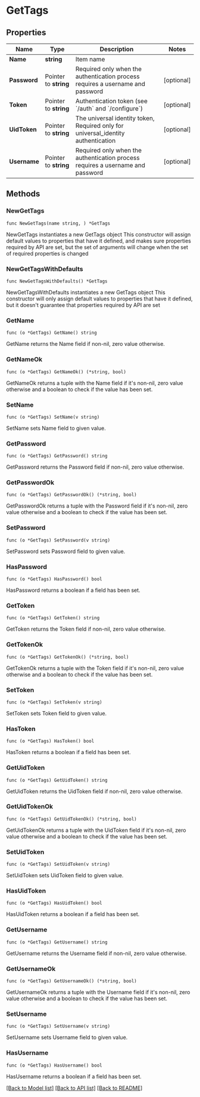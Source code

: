 # GetTags

## Properties

Name | Type | Description | Notes
------------ | ------------- | ------------- | -------------
**Name** | **string** | Item name | 
**Password** | Pointer to **string** | Required only when the authentication process requires a username and password | [optional] 
**Token** | Pointer to **string** | Authentication token (see &#x60;/auth&#x60; and &#x60;/configure&#x60;) | [optional] 
**UidToken** | Pointer to **string** | The universal identity token, Required only for universal_identity authentication | [optional] 
**Username** | Pointer to **string** | Required only when the authentication process requires a username and password | [optional] 

## Methods

### NewGetTags

`func NewGetTags(name string, ) *GetTags`

NewGetTags instantiates a new GetTags object
This constructor will assign default values to properties that have it defined,
and makes sure properties required by API are set, but the set of arguments
will change when the set of required properties is changed

### NewGetTagsWithDefaults

`func NewGetTagsWithDefaults() *GetTags`

NewGetTagsWithDefaults instantiates a new GetTags object
This constructor will only assign default values to properties that have it defined,
but it doesn't guarantee that properties required by API are set

### GetName

`func (o *GetTags) GetName() string`

GetName returns the Name field if non-nil, zero value otherwise.

### GetNameOk

`func (o *GetTags) GetNameOk() (*string, bool)`

GetNameOk returns a tuple with the Name field if it's non-nil, zero value otherwise
and a boolean to check if the value has been set.

### SetName

`func (o *GetTags) SetName(v string)`

SetName sets Name field to given value.


### GetPassword

`func (o *GetTags) GetPassword() string`

GetPassword returns the Password field if non-nil, zero value otherwise.

### GetPasswordOk

`func (o *GetTags) GetPasswordOk() (*string, bool)`

GetPasswordOk returns a tuple with the Password field if it's non-nil, zero value otherwise
and a boolean to check if the value has been set.

### SetPassword

`func (o *GetTags) SetPassword(v string)`

SetPassword sets Password field to given value.

### HasPassword

`func (o *GetTags) HasPassword() bool`

HasPassword returns a boolean if a field has been set.

### GetToken

`func (o *GetTags) GetToken() string`

GetToken returns the Token field if non-nil, zero value otherwise.

### GetTokenOk

`func (o *GetTags) GetTokenOk() (*string, bool)`

GetTokenOk returns a tuple with the Token field if it's non-nil, zero value otherwise
and a boolean to check if the value has been set.

### SetToken

`func (o *GetTags) SetToken(v string)`

SetToken sets Token field to given value.

### HasToken

`func (o *GetTags) HasToken() bool`

HasToken returns a boolean if a field has been set.

### GetUidToken

`func (o *GetTags) GetUidToken() string`

GetUidToken returns the UidToken field if non-nil, zero value otherwise.

### GetUidTokenOk

`func (o *GetTags) GetUidTokenOk() (*string, bool)`

GetUidTokenOk returns a tuple with the UidToken field if it's non-nil, zero value otherwise
and a boolean to check if the value has been set.

### SetUidToken

`func (o *GetTags) SetUidToken(v string)`

SetUidToken sets UidToken field to given value.

### HasUidToken

`func (o *GetTags) HasUidToken() bool`

HasUidToken returns a boolean if a field has been set.

### GetUsername

`func (o *GetTags) GetUsername() string`

GetUsername returns the Username field if non-nil, zero value otherwise.

### GetUsernameOk

`func (o *GetTags) GetUsernameOk() (*string, bool)`

GetUsernameOk returns a tuple with the Username field if it's non-nil, zero value otherwise
and a boolean to check if the value has been set.

### SetUsername

`func (o *GetTags) SetUsername(v string)`

SetUsername sets Username field to given value.

### HasUsername

`func (o *GetTags) HasUsername() bool`

HasUsername returns a boolean if a field has been set.


[[Back to Model list]](../README.md#documentation-for-models) [[Back to API list]](../README.md#documentation-for-api-endpoints) [[Back to README]](../README.md)


